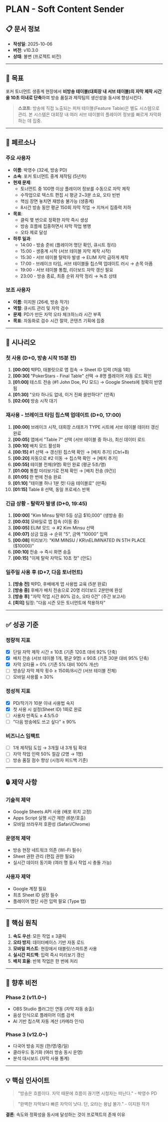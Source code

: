 # PLAN - Soft Content Sender

## 📋 문서 정보
- **작성일**: 2025-10-06
- **버전**: v10.3.0
- **상태**: 불변 (프로젝트 비전)

---

## 🎯 목표
포커 토너먼트 생중계 현장에서 **비방송 테이블(대회장 내 서브 테이블)의 자막 제작 시간을 10초 이내로 단축**하여 방송 품질과 제작팀의 생산성을 동시에 향상시킨다.

> **스코프**: 방송에 직접 노출되는 피처 테이블(Feature Table)은 별도 시스템으로 관리. 본 시스템은 대회장 내 여러 서브 테이블의 플레이어 정보를 빠르게 자막화하는 데 집중.

---

## 👥 페르소나

### 주요 사용자
- **이름**: 박영수 (32세, 방송 PD)
- **소속**: 포커 토너먼트 중계 제작팀 (5년차)
- **현재 문제**:
  - 토너먼트 중 100명 이상 플레이어 정보를 수동으로 자막 제작
  - 수작업으로 텍스트 편집 시 평균 2~3분 소요, 오타 빈번
  - 핵심 장면 놓치면 재방송 불가능 (생중계)
  - 8시간 방송 동안 평균 150회 자막 작업 → 지쳐서 집중력 저하
- **목표**:
  - 클릭 몇 번으로 정확한 자막 즉시 생성
  - 방송 흐름에 집중하면서 자막 작업 병행
  - 오타 제로 달성
- **하루 일과**:
  - 14:00 - 방송 준비 (플레이어 명단 확인, 큐시트 정리)
  - 15:00 - 생중계 시작 (서브 테이블 자막 제작 시작)
  - 15:30 - 서브 테이블 탈락자 발생 → ELIM 자막 급하게 제작
  - 17:00 - 브레이크 타임, 서브 테이블들 칩스택 업데이트 러시 → 손목 아픔
  - 19:00 - 서브 테이블 통합, 리더보드 자막 갱신 필요
  - 23:00 - 방송 종료, 최종 순위 자막 정리 → 녹초 상태

### 보조 사용자
- **이름**: 이지원 (26세, 방송 작가)
- **역할**: 큐시트 관리 및 자막 검수
- **문제**: PD가 만든 자막 오타 체크하느라 시간 부족
- **목표**: 자동화로 검수 시간 절약, 콘텐츠 기획에 집중

---

## 📖 시나리오

### 첫 사용 (D+0, 방송 시작 15분 전)
1. **[00:00]** 박PD, 태블릿으로 앱 접속 → Sheet ID 입력 (처음 1회)
2. **[00:30]** "PokerStars - Final Table" 선택 → 8명 플레이어 자동 로드 확인
3. **[01:00]** 테스트 전송 (#1 John Doe, PU 모드) → Google Sheets에 정확히 반영됨
4. **[01:30]** "오타 하나도 없네, 이거 진짜 쓸만하다!" (만족)
5. **[02:00]** 방송 시작 대기

### 재사용 - 브레이크 타임 칩스택 업데이트 (D+0, 17:00)

1. **[00:00]** 브레이크 시작, 대회장 스태프가 TYPE 시트에 서브 테이블 데이터 갱신 완료
2. **[00:05]** 앱에서 "Table 7" 선택 (서브 테이블 중 하나), 최신 데이터 로드
3. **[00:10]** 배치 모드 활성화
4. **[00:15]** #1 선택 → 갱신된 칩스택 확인 → [배치 추가] (Ctrl+B)
5. **[00:20]** 자동으로 #2 이동 → 칩스택 확인 → [배치 추가]
6. **[00:55]** 테이블 전체(9명) 확인 완료 (평균 5초/명)
7. **[01:00]** 통합 미리보기로 전체 확인 → [배치 전송 (9건)]
8. **[01:05]** 한 번에 전송 완료
9. **[01:10]** "테이블 하나 1분 컷! 다음 테이블로" (만족)
10. **[01:15]** Table 8 선택, 동일 프로세스 반복

### 긴급 상황 - 탈락자 발생 (D+0, 19:45)
1. **[00:00]** "Kim Minsu 탈락! 5등 상금 $10,000" (생방송 중)
2. **[00:03]** 모바일로 앱 접속 (이동 중)
3. **[00:05]** ELIM 모드 → #2 Kim Minsu 선택
4. **[00:07]** 상금 있음 → 순위 "5", 금액 "10000" 입력
5. **[00:08]** 미리보기: "KIM MINSU / KR\nELIMINATED IN 5TH PLACE ($10000)"
6. **[00:10]** 전송 → 즉시 화면 송출
7. **[00:15]** "이제 탈락 자막도 10초 컷" (안도)

### 일주일 사용 후 (D+7, 다음 토너먼트)
1. **[방송 전]** 박PD, 후배에게 앱 사용법 교육 (5분 완료)
2. **[방송 중]** 후배가 배치 전송으로 20명 리더보드 2분만에 완성
3. **[방송 후]** "자막 작업 시간 80% 감소, 오타 0건" (주간 보고서)
4. **[회의]** 팀장: "다음 시즌 모든 토너먼트에 적용하자"

---

## ✅ 성공 기준

### 정량적 지표
- [x] 단일 자막 제작 시간 ≤ 10초 (기존 120초 대비 92% 단축)
- [x] 배치 전송 (서브 테이블 1개, 평균 9명) ≤ 90초 (기존 30분 대비 95% 단축)
- [x] 자막 오타율 = 0% (기존 5% 대비 100% 개선)
- [ ] 방송당 자막 제작 횟수 ≥ 150회/8시간 (서브 테이블 전체)
- [ ] 모바일 사용률 ≥ 30%

### 정성적 지표
- [x] PD/작가가 10분 이내 사용법 숙지
- [x] 첫 사용 시 설정(Sheet ID) 1회로 완료
- [ ] 사용자 만족도 ≥ 4.5/5.0
- [ ] "다음 방송에도 쓰고 싶다" ≥ 90%

### 비즈니스 임팩트
- [ ] 1개 제작팀 도입 → 3개월 내 3개 팀 확대
- [ ] 자막 작업 인력 50% 절감 (2명 → 1명)
- [ ] 방송 품질 점수 향상 (시청자 피드백 기준)

---

## 🔒 제약 사항

### 기술적 제약
- Google Sheets API 사용 (배포 위치 고정)
- Apps Script 실행 시간 제한 (6분/호출)
- 모바일 브라우저 호환성 (Safari/Chrome)

### 운영적 제약
- 방송 현장 네트워크 의존 (Wi-Fi 필수)
- Sheet 권한 관리 (편집 권한 필요)
- 실시간 데이터 동기화 (여러 명 동시 작업 시 충돌 가능)

### 사용자 제약
- Google 계정 필요
- 최초 Sheet ID 설정 필수
- 플레이어 명단 사전 입력 필요 (Type 탭)

---

## 📐 핵심 원칙

1. **속도 우선**: 모든 작업 ≤ 3클릭
2. **오타 방지**: 데이터베이스 기반 자동 로드
3. **모바일 퍼스트**: 현장에서 태블릿/스마트폰 사용
4. **실시간 피드백**: 입력 즉시 미리보기 갱신
5. **배치 효율**: 반복 작업은 한 번에 처리

---

## 🚀 향후 비전

### Phase 2 (v11.0~)
- OBS Studio 플러그인 연동 (자막 자동 송출)
- 음성 인식으로 플레이어 이름 검색
- AI 기반 칩스택 자동 계산 (카메라 인식)

### Phase 3 (v12.0~)
- 다국어 방송 지원 (한/영/중/일)
- 클라우드 동기화 (여러 방송 동시 운영)
- 분석 대시보드 (자막 사용 통계)

---

## 💡 핵심 인사이트

> "방송은 흐름이다. 자막 때문에 흐름이 끊기면 시청자는 떠난다."
> \- 박영수 PD

> "완벽한 자막보다 빠른 자막이 낫다. 단, 오타는 용납 불가."
> \- 이지원 작가

**결론**: 속도와 정확성을 동시에 달성하는 것이 프로젝트의 존재 이유
